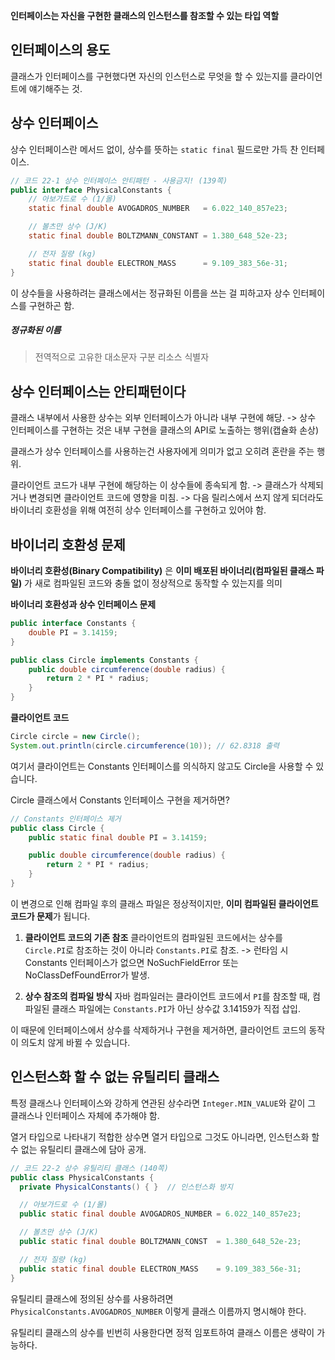 **인터페이스는 자신을 구현한 클래스의 인스턴스를 참조할 수 있는 타입 역할**

## 인터페이스의 용도
클래스가 인터페이스를 구현했다면 자신의 인스턴스로 무엇을 할 수 있는지를 클라이언트에 얘기해주는 것.

## 상수 인터페이스
상수 인터페이스란 메서드 없이, 상수를 뜻하는 `static final` 필드로만 가득 찬 인터페이스.

```java
// 코드 22-1 상수 인터페이스 안티패턴 - 사용금지! (139쪽)
public interface PhysicalConstants {
    // 아보가드로 수 (1/몰)
    static final double AVOGADROS_NUMBER   = 6.022_140_857e23;

    // 볼츠만 상수 (J/K)
    static final double BOLTZMANN_CONSTANT = 1.380_648_52e-23;

    // 전자 질량 (kg)
    static final double ELECTRON_MASS      = 9.109_383_56e-31;
}
```

이 상수들을 사용하려는 클래스에서는 정규화된 이름을 쓰는 걸 피하고자 상수 인터페이스를 구현하곤 함.
##### 정규화된 이름
> 전역적으로 고유한 대소문자 구분 리소스 식별자

## 상수 인터페이스는 안티패턴이다
클래스 내부에서 사용한 상수는 외부 인터페이스가 아니라 내부 구현에 해당.
	-> 상수 인터페이스를 구현하는 것은 내부 구현을 클래스의 API로 노출하는 행위(캡슐화 손상)

클래스가 상수 인터페이스를 사용하는건 사용자에게 의미가 없고 오히려 혼란을 주는 행위.

클라이언트 코드가 내부 구현에 해당하는 이 상수들에 종속되게 함.
	-> 클래스가 삭제되거나 변경되면 클라이언트 코드에 영향을 미침.
	-> 다음 릴리스에서 쓰지 않게 되더라도 바이너리 호환성을 위해 여전히 상수 인터페이스를 구현하고 있어야 함.

## 바이너리 호환성 문제
**바이너리 호환성(Binary Compatibility)** 은 **이미 배포된 바이너리(컴파일된 클래스 파일)** 가 새로 컴파일된 코드와 충돌 없이 정상적으로 동작할 수 있는지를 의미

**바이너리 호환성과 상수 인터페이스 문제**
```java
public interface Constants {
    double PI = 3.14159;
}

public class Circle implements Constants {
    public double circumference(double radius) {
        return 2 * PI * radius;
    }
}
```

**클라이언트 코드**
```java
Circle circle = new Circle();
System.out.println(circle.circumference(10)); // 62.8318 출력
```

여기서 클라이언트는 Constants 인터페이스를 의식하지 않고도 Circle을 사용할 수 있습니다.

Circle 클래스에서 Constants 인터페이스 구현을 제거하면?

```java
// Constants 인터페이스 제거
public class Circle {
    public static final double PI = 3.14159;

    public double circumference(double radius) {
        return 2 * PI * radius;
    }
}
```
이 변경으로 인해 컴파일 후의 클래스 파일은 정상적이지만, **이미 컴파일된 클라이언트 코드가 문제**가 됩니다.

1. **클라이언트 코드의 기존 참조**
클라이언트의 컴파일된 코드에서는 상수를 `Circle.PI`로 참조하는 것이 아니라 `Constants.PI`로 참조.
	-> 런타임 시 Constants 인터페이스가 없으면 NoSuchFieldError 또는 NoClassDefFoundError가 발생.

2. **상수 참조의 컴파일 방식**
자바 컴파일러는 클라이언트 코드에서 `PI`를 참조할 때, 컴파일된 클래스 파일에는 `Constants.PI`가 아닌 상수값 3.14159가 직접 삽입.

이 때문에 인터페이스에서 상수를 삭제하거나 구현을 제거하면, 클라이언트 코드의 동작이 의도치 않게 바뀔 수 있습니다.

## 인스턴스화 할 수 없는 유틸리티 클래스
특정 클래스나 인터페이스와 강하게 연관된 상수라면 `Integer.MIN_VALUE`와 같이 그 클래스나 인터페이스 자체에 추가해야 함.

열거 타입으로 나타내기 적합한 상수면 열거 타입으로 그것도 아니라면, 인스턴스화 할 수 없는 유틸리티 클래스에 담아 공개.

```java
// 코드 22-2 상수 유틸리티 클래스 (140쪽)
public class PhysicalConstants {
  private PhysicalConstants() { }  // 인스턴스화 방지

  // 아보가드로 수 (1/몰)
  public static final double AVOGADROS_NUMBER = 6.022_140_857e23;

  // 볼츠만 상수 (J/K)
  public static final double BOLTZMANN_CONST  = 1.380_648_52e-23;

  // 전자 질량 (kg)
  public static final double ELECTRON_MASS    = 9.109_383_56e-31;
}
```

유틸리티 클래스에 정의된 상수를 사용하려면 `PhysicalConstants.AVOGADROS_NUMBER` 이렇게 클래스 이름까지 명시해야 한다.

유틸리티 클래스의 상수를 빈번히 사용한다면 정적 임포트하여 클래스 이름은 생략이 가능하다.
